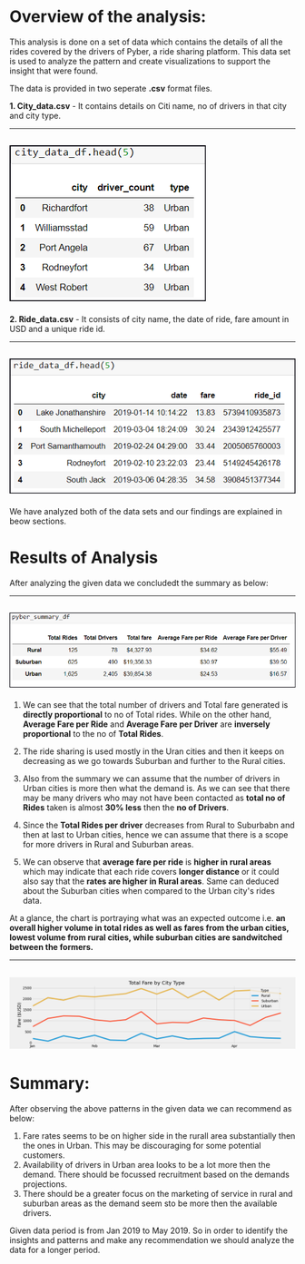 # Overview of the analysis:

This analysis is done on a set of data which contains the details of all the rides covered by the drivers of Pyber, a ride sharing platform. This data set is used to analyze the pattern and create visualizations to support the insight that were found.

The data is provided in two seperate **.csv** format files.

**1. City_data.csv** - It contains details on Citi name, no of drivers in that city and city type.

---
<img src = ".\Resources\city_data_df.png"></img>
---

**2. Ride_data.csv** - It consists of city name, the date of ride, fare amount in USD and a unique ride id.

---
<img src = ".\Resources\ride_data_df.png"></img>
---

We have analyzed both of the data sets and our findings are explained in beow sections.

# Results of Analysis

After analyzing the given data we concludedt the summary as below:

---
<img src = ".\Resources\pyber_summary_df.png"></img>
---

1. We can see that the total number of drivers and Total fare generated is **directly proportional** to no of Total rides.
    While on the other hand, **Average Fare per Ride** and **Average Fare per Driver** are **inversely proportional** to the no of **Total Rides**.

2. The ride sharing is used mostly in the Uran cities and then it keeps on decreasing as we go towards Suburban and further to the Rural cities.

3. Also from the summary we can assume that the number of drivers in Urban cities is more then what the demand is. As we can see that there may be many drivers who may not have been contacted as **total no of Rides** taken is almost **30% less** then the **no of Drivers**.

4. Since the **Total Rides per driver** decreases from Rural to Suburbabn and then at last to Urban cities, hence we can assume that there is a scope for more drivers in Rural and Suburban areas. 

5. We can observe that **average fare per ride** is **higher in rural areas** which may indicate that each ride covers **longer distance** or it could also say that the **rates are higher in Rural areas**. Same can deduced about the Suburban cities when compared to the Urban city's rides data.

At a glance, the chart is portraying what was an expected outcome i.e. **an overall higher volume in total rides as well as fares from the urban cities, lowest volume from rural cities, while suburban cities are sandwitched between the formers.**

---
<img src = ".\analysis\PyBer_fare_summary.png"></img>
---

# Summary:

After observing the above patterns in the given data we can recommend as below:

1. Fare rates seems to be on higher side in the rurall area substantially then the ones in Urban. This may be discouraging for some potential customers.
2. Availability of drivers in Urban area looks to be a lot more then the demand. There should be focussed recruitment based on the demands projections.
3. There should be a greater focus on the marketing of service in rural and suburban areas as the demand seem sto be more then the available drivers.

Given data period is from Jan 2019 to May 2019. So in order to identify the insights and patterns and make any recommendation we should analyze the data for a longer period.